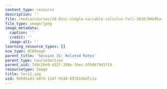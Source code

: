 ```yaml
---
content_type: resource
description: ''
file: /media/courses/18-01sc-single-variable-calculus-fall-2010/94b95a4340fd114f9148697815bdfc1a_lec12.jpg
file_type: image/jpeg
image_metadata:
  caption: ''
  credit: ''
  image-alt: ''
learning_resource_types: []
ocw_type: OCWImage
parent_title: 'Session 31: Related Rates'
parent_type: CourseSection
parent_uid: 740c26e9-a52f-298e-76ec-9fb9679d1f19
resourcetype: Image
title: lec12.jpg
uid: 94b95a43-40fd-114f-9148-697815bdfc1a
---
```

